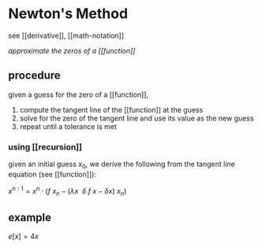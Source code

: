 # Newton's Method

see [[derivative]], [[math-notation]]

_approximate the zeros of a [[function]]_

## procedure

given a guess for the zero of a [[function]],

1. compute the tangent line of the [[function]] at the guess
2. solve for the zero of the tangent line and use its value as the new guess
3. repeat until a tolerance is met

### using [[recursion]]

given an initial guess $x_0$, we derive the following from the tangent line equation (see [[function]]):

$x^{n : 1} = x^n \cdot (f\ x_n - (\lambda x\ \ \delta\ f\ x - \delta x)\ x_n)$

## example

$e[x] = 4x$
